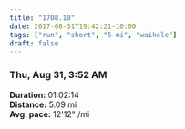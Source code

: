 ```yaml
---
title: "1708.10"
date: 2017-08-31T19:42:21-10:00
tags: ["run", "short", "5-mi", "waikele"]
draft: false
---
```


### Thu, Aug 31, 3:52 AM

**Duration:** 01:02:14  
**Distance:** 5.09 mi  
**Avg. pace:** 12'12" /mi